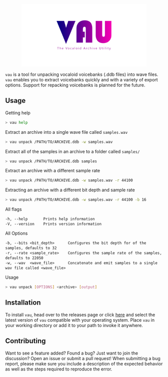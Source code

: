 <p align = "center">
  <img 
    height = "200"
    src = "https://raw.githubusercontent.com/shmishtopher/VAU/master/media/logo.png"
    alt = "VAU - The Vocaloid Archive Utility"
  />
</p>

`vau` is a tool for unpacking vocaloid voicebanks (.ddb files) into wave files.
`vau` enables you to extract voicebanks quickly and with a variety of export
options. Support for repacking voicebanks is planned for the future.

## Usage
Getting help
```bash
> vau help
```

Extract an archive into a single wave file called `samples.wav`
```bash
> vau unpack /PATH/TO/ARCHIVE.ddb -w samples.wav
```

Extract all of the samples in an archive to a folder called `samples/`
```bash
> vau unpack /PATH/TO/ARCHIVE.ddb samples
```

Extract an archive with a different sample rate
```bash
> vau unpack /PATH/TO/ARCHIVE.ddb -w samples.wav -r 44100
```

Extracting an archive with a different bit depth and sample rate
```bash
> vau unpack /PATH/TO/ARCHIVE.ddb -w samples.wav -r 44100 -b 16
```

All flags
```
-h, --help       Prints help information
-V, --version    Prints version information
```

All Options
```
-b, --bits <bit_depth>      Configures the bit depth for of the samples, defaults to 32
-r, --rate <sample_rate>    Configures the sample rate of the samples, defaults to 22050
-w, --wav  <wave_file>      Concatenate and emit samples to a single wav file called <wave_file>
```

Usage
```bash
> vau unpack [OPTIONS] <archive> [output]
```

## Installation
To install `vau`, head over to the releases page or click [here](https://github.com/shmishtopher/VAU/releases)
and select the latest version of `vau` compatible with your operating system.  Place `vau` in your working
directory or add it to your path to invoke it anywhere.

## Contributing
Want to see a feature added? Found a bug? Just want to join the discussion?
Open an issue or submit a pull request!  When submitting a bug report, please
make sure you include a description of the expected behavior as well as the
steps required to reproduce the error.
